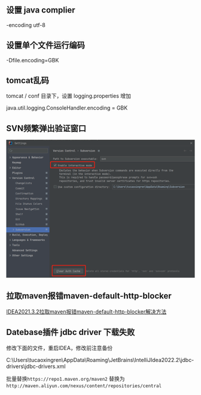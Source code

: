 ## 设置 java complier
-encoding utf-8

##  设置单个文件运行编码
 -Dfile.encoding=GBK

## tomcat乱码

tomcat / conf 目录下，设置 logging.properties 增加



java.util.logging.ConsoleHandler.encoding = GBK



## SVN频繁弹出验证窗口



![image-20230315165504673](IDEA.assets/image-20230315165504673.png)



## 拉取maven报错maven-default-http-blocker

[IDEA2021.3.2拉取maven报错maven-default-http-blocker解决方法](https://blog.csdn.net/21aspnet/article/details/123418238)



## Datebase插件 jdbc driver 下载失败

修改下面的文件，重启IDEA，修改前注意备份

C:\Users\tucaoxingren\AppData\Roaming\JetBrains\IntelliJIdea2022.2\jdbc-drivers\jdbc-drivers.xml

批量替换`https://repo1.maven.org/maven2` 替换为 `http://maven.aliyun.com/nexus/content/repositories/central`



